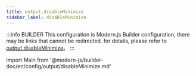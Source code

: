 ```yaml
---
title: output.disableMinimize
sidebar_label: disableMinimize
---
```


:::info BUILDER
This configuration is Modern.js Builder configuration, there may be links that cannot be redirected. for details, please refer to [output.disableMinimize](https://modernjs.dev/builder/zh/api/config-output.html#output-disableminimize)。
:::

import Main from '@modern-js/builder-doc/en/config/output/disableMinimize.md'

<Main />
